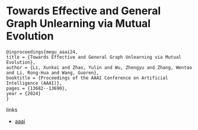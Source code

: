 # Towards Effective and General Graph Unlearning via Mutual Evolution

```
@inproceedings{megu_aaai24,
title = {Towards Effective and General Graph Unlearning via Mutual Evolution},
author = {Li, Xunkai and Zhao, Yulin and Wu, Zhengyu and Zhang, Wentao and Li, Rong-Hua and Wang, Guoren},
booktitle = {Proceedings of the AAAI Conference on Artificial Intelligence (AAAI)},
pages = {13682--13690},
year = {2024}
}
```

links
- [aaai](https://ojs.aaai.org/index.php/AAAI/article/view/29273)
